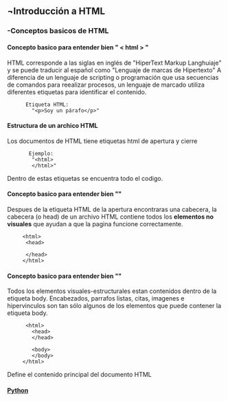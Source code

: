 <h2>¬Introducción a HTML</h2>

  <h3>-Conceptos basicos de HTML</h3>
   <h4>Concepto basico para entender bien " < html > " </h4>
    
   HTML corresponde a las siglas en inglés de "HiperText Markup Langhuiaje" y se puede traducir al español como "Lenguaje de marcas de Hipertexto"
     A diferencia de un lenguaje de scripting o programación que usa secuencias de comandos para reealizar procesos, un lenguaje de marcado
     utiliza diferentes etiquetas para identificar el contenido.
        
          Etiqueta HTML:
            "<p>Soy un párafo</p>"

   <h4>Estructura de un archico HTML</h4>
        
   Los documentos de HTML tiene etiquetas html de apertura y cierre
           
           Ejemplo:
            "<html>
            </html>"

   Dentro de estas etiquetas se encuentra todo el codigo.

   <h4>Concepto basico para entender bien "<head>"</h4>
    
   Despues de la etiqueta HTML de la apertura encontraras una cabecera, la cabecera (o head) de un archivo HTML contiene todos los **elementos no visuales**
    que ayudan a que la pagina funcione correctamente.
         
         <html>
          <head>
          
          </head>
         </html>
         
<h4>Concepto basico para entender bien "<body>"</h4>
  Todos los elementos visuales-estructurales estan contenidos dentro de la etiqueta body.
  Encabezados, parrafos listas, citas, imagenes e hipervinculos son tan sólo algunos de los elementos que puede contener la etiqueta body.
  
          <html>
            <head>
            </head>
            
            <body>
            </body>
         </html>
Define el contenido principal del documento HTML

#### [Python](README.md)
